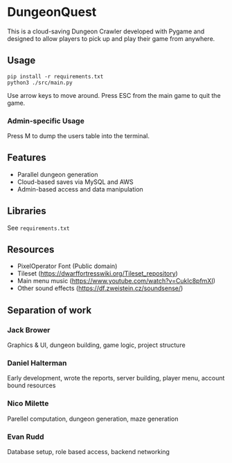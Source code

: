 # DungeonQuest
This is a cloud-saving Dungeon Crawler developed with Pygame and designed to allow players to pick up and play their game from anywhere.

## Usage
```
pip install -r requirements.txt
python3 ./src/main.py
```
Use arrow keys to move around.
Press ESC from the main game to quit the game.
### Admin-specific Usage
Press M to dump the users table into the terminal.

## Features
- Parallel dungeon generation
- Cloud-based saves via MySQL and AWS
- Admin-based access and data manipulation

## Libraries
See `requirements.txt`

## Resources
- PixelOperator Font (Public domain)
- Tileset (https://dwarffortresswiki.org/Tileset_repository)
- Main menu music (https://www.youtube.com/watch?v=CukIc8pfmXI)
- Other sound effects (https://df.zweistein.cz/soundsense/)

## Separation of work
### Jack Brower
Graphics & UI, dungeon building, game logic, project structure

### Daniel Halterman
Early development, wrote the reports, server building, player menu, account bound resources

### Nico Milette
Parellel computation, dungeon generation, maze generation

### Evan Rudd
Database setup, role based access, backend networking